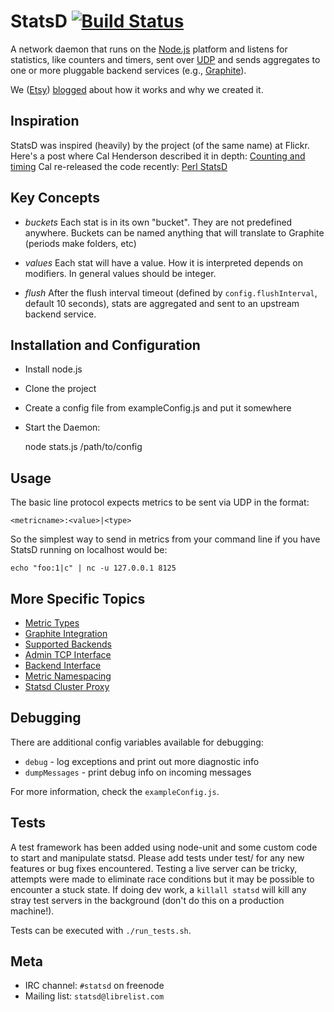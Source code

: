 StatsD [![Build Status][travis-ci_status_img]][travis-ci_statsd]
======

A network daemon that runs on the [Node.js][node] platform and
listens for statistics, like counters and timers, sent over [UDP][udp]
and sends aggregates to one or more pluggable backend services (e.g.,
[Graphite][graphite]).

We ([Etsy][etsy]) [blogged][blog post] about how it works and why we created it.

Inspiration
-----------

StatsD was inspired (heavily) by the project (of the same name) at Flickr.
Here's a post where Cal Henderson described it in depth:
[Counting and timing][counting-timing]
Cal re-released the code recently:
[Perl StatsD][Flicker-StatsD]

Key Concepts
--------

* *buckets*
  Each stat is in its own "bucket". They are not predefined anywhere. Buckets
can be named anything that will translate to Graphite (periods make folders,
etc)

* *values*
  Each stat will have a value. How it is interpreted depends on modifiers. In
general values should be integer.

* *flush*
  After the flush interval timeout (defined by `config.flushInterval`,
  default 10 seconds), stats are aggregated and sent to an upstream backend service.


Installation and Configuration
------------------------------

 * Install node.js
 * Clone the project
 * Create a config file from exampleConfig.js and put it somewhere
 * Start the Daemon:

    node stats.js /path/to/config
    
Usage
-------
The basic line protocol expects metrics to be sent via UDP in the format:

    <metricname>:<value>|<type>

So the simplest way to send in metrics from your command line if you have
StatsD running on localhost would be:

    echo "foo:1|c" | nc -u 127.0.0.1 8125

More Specific Topics
--------
* [Metric Types][docs_metric_types]
* [Graphite Integration][docs_graphite]
* [Supported Backends][docs_backend]
* [Admin TCP Interface][docs_admin_interface]
* [Backend Interface][docs_backend_interface]
* [Metric Namespacing][docs_namespacing]
* [Statsd Cluster Proxy][docs_cluster_proxy]

Debugging
---------

There are additional config variables available for debugging:

* `debug` - log exceptions and print out more diagnostic info
* `dumpMessages` - print debug info on incoming messages

For more information, check the `exampleConfig.js`.


Tests
-----

A test framework has been added using node-unit and some custom code to start
and manipulate statsd. Please add tests under test/ for any new features or bug
fixes encountered. Testing a live server can be tricky, attempts were made to
eliminate race conditions but it may be possible to encounter a stuck state. If
doing dev work, a `killall statsd` will kill any stray test servers in the
background (don't do this on a production machine!).

Tests can be executed with `./run_tests.sh`.


Meta
---------
- IRC channel: `#statsd` on freenode
- Mailing list: `statsd@librelist.com`



[graphite]: http://graphite.readthedocs.org/
[etsy]: http://www.etsy.com
[blog post]: http://codeascraft.etsy.com/2011/02/15/measure-anything-measure-everything/
[node]: http://nodejs.org
[nodemods]: http://nodejs.org/api/modules.html
[counting-timing]: http://code.flickr.com/blog/2008/10/27/counting-timing/
[Flicker-StatsD]: https://github.com/iamcal/Flickr-StatsD
[udp]: http://en.wikipedia.org/wiki/User_Datagram_Protocol
[docs_metric_types]: https://github.com/etsy/statsd/blob/master/docs/metric_types.md
[docs_graphite]: https://github.com/etsy/statsd/blob/master/docs/graphite.md
[docs_backend]: https://github.com/etsy/statsd/blob/master/docs/backend.md
[docs_admin_interface]: https://github.com/etsy/statsd/blob/master/docs/admin_interface.md
[docs_backend_interface]: https://github.com/etsy/statsd/blob/master/docs/backend_interface.md
[docs_namespacing]: https://github.com/etsy/statsd/blob/master/docs/namespacing.md
[docs_cluster_proxy]: https://github.com/etsy/statsd/blob/master/docs/cluster_proxy.md
[travis-ci_status_img]: https://travis-ci.org/etsy/statsd.svg?branch=master
[travis-ci_statsd]: https://travis-ci.org/etsy/statsd
